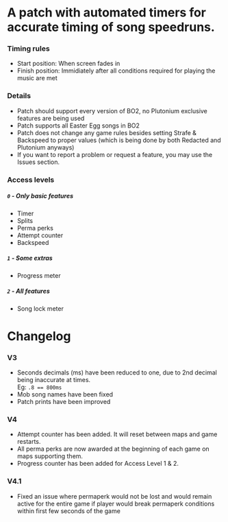 # A patch with automated timers for accurate timing of song speedruns.

### Timing rules
- Start position: When screen fades in </br>
- Finish position: Immidiately after all conditions required for playing the music are met </br>

### Details
- Patch should support every version of BO2, no Plutonium exclusive features are being used </br>
- Patch supports all Easter Egg songs in BO2 </br>
- Patch does not change any game rules besides setting Strafe & Backspeed to proper values (which is being done by both Redacted and Plutonium anyways) </br>
- If you want to report a problem or request a feature, you may use the Issues section. </br>

### Access levels
##### `0` - Only basic features
- Timer</br>
- Splits</br>
- Perma perks</br>
- Attempt counter</br>
- Backspeed</br>

##### `1` - Some extras
- Progress meter</br>

##### `2` - All features
- Song lock meter</br>

# Changelog
### V3
- Seconds decimals (ms) have been reduced to one, due to 2nd decimal being inaccurate at times. </br>Eg: `.8 == 800ms`</br>
- Mob song names have been fixed
- Patch prints have been improved

### V4
- Attempt counter has been added. It will reset between maps and game restarts.
- All perma perks are now awarded at the beginning of each game on maps supporting them.
- Progress counter has been added for Access Level 1 & 2.

### V4.1
- Fixed an issue where permaperk would not be lost and would remain active for the entire game if player would break permaperk conditions within first few seconds of the game